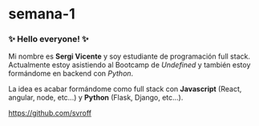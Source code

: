 # semana-1

### ✨ Hello everyone! ✨

Mi nombre es **Sergi Vicente** y soy estudiante de programación full stack. Actualmente estoy asistiendo al Bootcamp de *Undefined* y también estoy formándome en backend con *Python*.

La idea es acabar formándome como full stack con **Javascript** (React, angular, node, etc...) y **Python** (Flask, Django, etc...).

https://github.com/svroff